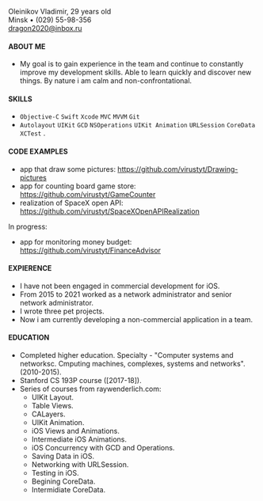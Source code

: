 Oleinikov Vladimir, 29 years old\
Minsk • (029) 55-98-356\
dragon2020@inbox.ru

#### ABOUT ME
   - My goal is to gain experience in the team and continue to constantly improve my development skills. Able to learn quickly and discover new things. By nature i am calm and non-confrontational.

#### SKILLS
   - `Objective-C` `Swift` `Xcode` `MVC` `MVVM` `Git`
   - `Autolayout` `UIKit` `GCD` `NSOperations` `UIKit Animation` `URLSession` `CoreData` `XCTest` . 

#### CODE EXAMPLES
   - app that draw some pictures: https://github.com/virustyt/Drawing-pictures
   - app for counting board game store: https://github.com/virustyt/GameCounter
   - realization of SpaceX open API: https://github.com/virustyt/SpaceXOpenAPIRealization
   
   In progress:
   - app for monitoring money budget: https://github.com/virustyt/FinanceAdvisor

#### EXPIERENCE
   - I have not been engaged in commercial development for iOS.
   - From 2015 to 2021 worked as a network administrator and senior network administrator.
   - I wrote three pet projects.
   - Now i am currently developing a non-commercial application in a team.

#### EDUCATION
   - Completed higher education. Specialty - "Computer systems and networksc. Сmputing machines, complexes, systems and networks". (2010-2015).
   - Stanford CS 193P course ([2017-18]).
   - Series of courses from raywenderlich.com:
      - UIKit Layout.
      - Table Views. 
      - CALayers.
      - UIKit Animation.
      - iOS Views and Animations.
      - Intermediate iOS Animations.
      - iOS Concurrency with GCD and Operations.
      - Saving Data in iOS.
      - Networking with URLSession.
      - Testing in iOS.
      - Begining CoreData.
      - Intermidiate CoreData.



